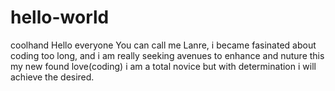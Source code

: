 # hello-world
coolhand
Hello everyone
You can call me Lanre, i became fasinated about coding too long,
and i am really seeking avenues to enhance and nuture this my new found love(coding)
i am a total novice but with determination i will achieve the desired.

